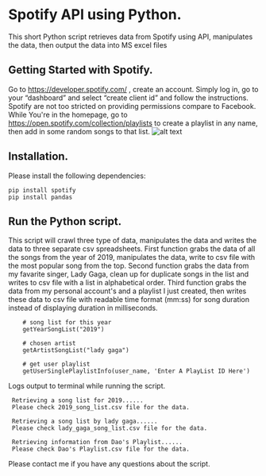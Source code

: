 # Spotify API using Python.
This short Python script retrieves data from Spotify using API, manipulates the data, then output the data into MS excel files  

## Getting Started with Spotify.
Go to https://developer.spotify.com/ , create an account. Simply log in, go to your “dashboard” and select “create client id” and follow the instructions. Spotify are not too stricted on providing permissions compare to Facebook.
While You're in the homepage, go to https://open.spotify.com/collection/playlists to create a playlist in any name, then add in some random songs to that list.
![alt text](http://i63.tinypic.com/2qlfn8m.jpg)

## Installation.
Please install the following dependencies:
```
pip install spotify
pip install pandas
```
## Run the Python script.
This script will crawl three type of data, manipulates the data and writes the data to three separate csv spreadsheets.
   First function grabs the data of all the songs from the year of 2019, manipulates the data, write to csv file with the most popular      song from the top.
   Second function grabs the data from my favarite singer, Lady Gaga, clean up for duplicate songs in the list and writes to csv file      with a list in alphabetical order.
   Third function grabs the data from my personal account's and a playlist I just created, then writes these data to csv file with          readable time format (mm:ss) for song duration instead of displaying duration in milliseconds.
   
```
    # song list for this year
    getYearSongList("2019")

    # chosen artist
    getArtistSongList("lady gaga")
    
    # get user playlist
    getUserSinglePlaylistInfo(user_name, 'Enter A PlayList ID Here') 
 ```
 Logs output to terminal while running the script.
 ```
  Retrieving a song list for 2019......
  Please check 2019_song_list.csv file for the data.

  Retrieving a song list by lady gaga......
  Please check lady_gaga_song_list.csv file for the data.

  Retrieving information from Dao's Playlist......
  Please check Dao's Playlist.csv file for the data.
 ```
 
Please contact me if you have any questions about the script.
